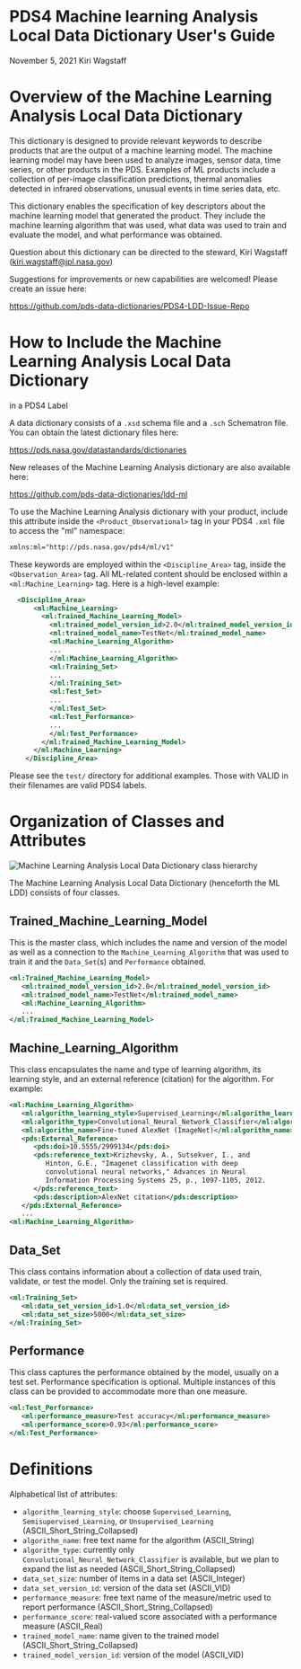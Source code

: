 # PDS4 Machine learning Analysis Local Data Dictionary User's Guide
November 5, 2021
Kiri Wagstaff

# Overview of the Machine Learning Analysis Local Data Dictionary

This dictionary is designed to provide relevant keywords to describe
products that are the output of a machine learning model.  The machine
learning model may have been used to analyze images, sensor data, time
series, or other products in the PDS.  Examples of ML products include
a collection of per-image classification predictions, thermal
anomalies detected in infrared observations, unusual events in time
series data, etc.

This dictionary enables the specification of key descriptors about the
machine learning model that generated the product.  They include the
machine learning algorithm that was used, what data was used to train
and evaluate the model, and what performance was obtained.

Question about this dictionary can be directed to the steward, Kiri
Wagstaff (kiri.wagstaff@jpl.nasa.gov)

Suggestions for improvements or new capabilities are welcomed!  Please
create an issue here:

https://github.com/pds-data-dictionaries/PDS4-LDD-Issue-Repo

# How to Include the Machine Learning Analysis Local Data Dictionary
  in a PDS4 Label

A data dictionary consists of a `.xsd` schema file and a `.sch`
Schematron file.  You can obtain the latest dictionary files here:

https://pds.nasa.gov/datastandards/dictionaries

New releases of the Machine Learning Analysis dictionary are also
available here:

https://github.com/pds-data-dictionaries/ldd-ml

To use the Machine Learning Analysis dictionary with your product,
include this attribute inside the `<Product_Observational>` tag in your
PDS4 `.xml` file to access the "ml" namespace:

```xml
xmlns:ml="http://pds.nasa.gov/pds4/ml/v1"
```

These keywords are employed within the `<Discipline_Area>` tag, inside
the `<Observation_Area>` tag.  All ML-related content should be
enclosed within a `<ml:Machine_Learning>` tag.  Here is a high-level
example: 

```xml
  <Discipline_Area>
      <ml:Machine_Learning>
        <ml:Trained_Machine_Learning_Model>
          <ml:trained_model_version_id>2.0</ml:trained_model_version_id>
          <ml:trained_model_name>TestNet</ml:trained_model_name>
          <ml:Machine_Learning_Algorithm>
          ...
          </ml:Machine_Learning_Algorithm>
          <ml:Training_Set>
          ...
          </ml:Training_Set>
          <ml:Test_Set>
          ...
          </ml:Test_Set>
          <ml:Test_Performance>
          ...
          </ml:Test_Performance>
        </ml:Trained_Machine_Learning_Model>
      </ml:Machine_Learning>
    </Discipline_Area>
```

Please see the `test/` directory for additional examples.  Those with
VALID in their filenames are valid PDS4 labels.

# Organization of Classes and Attributes

![Machine Learning Analysis Local Data Dictionary class
 hierarchy](ml_ldd_class_diagram.png)

The Machine Learning Analysis Local Data Dictionary (henceforth the ML
LDD) consists of four classes.

## Trained_Machine_Learning_Model

This is the master class, which includes the name and version of the
model as well as a connection to the `Machine_Learning_Algorithm` that
was used to train it and the `Data_Set`(s) and `Performance` obtained.

```xml
<ml:Trained_Machine_Learning_Model>
   <ml:trained_model_version_id>2.0</ml:trained_model_version_id>
   <ml:trained_model_name>TestNet</ml:trained_model_name>
   <ml:Machine_Learning_Algorithm>
   ...
</ml:Trained_Machine_Learning_Model>
```

## Machine_Learning_Algorithm

This class encapsulates the name and type of learning algorithm, its
learning style, and an external reference (citation) for the
algorithm.  For example:

```xml
<ml:Machine_Learning_Algorithm>
   <ml:algorithm_learning_style>Supervised_Learning</ml:algorithm_learning_style>
   <ml:algorithm_type>Convolutional_Neural_Network_Classifier</ml:algorithm_type>
   <ml:algorithm_name>Fine-tuned AlexNet (ImageNet)</ml:algorithm_name>
   <pds:External_Reference>
      <pds:doi>10.5555/2999134</pds:doi>
      <pds:reference_text>Krizhevsky, A., Sutsekver, I., and
         Hinton, G.E., "Imagenet classification with deep              
         convolutional neural networks," Advances in Neural
         Information Processing Systems 25, p., 1097-1105, 2012.
      </pds:reference_text>
      <pds:description>AlexNet citation</pds:description>
   </pds:External_Reference>
   ...
<ml:Machine_Learning_Algorithm>
```

## Data_Set

This class contains information about a collection of data used train,
validate, or test the model.  Only the training set is required.

```xml
<ml:Training_Set>
   <ml:data_set_version_id>1.0</ml:data_set_version_id>
   <ml:data_set_size>5000</ml:data_set_size>
</ml:Training_Set>
```

## Performance

This class captures the performance obtained by the model, usually on
a test set.  Performance specification is optional.  Multiple
instances of this class can be provided to accommodate more than one
measure.

```xml
<ml:Test_Performance>
   <ml:performance_measure>Test accuracy</ml:performance_measure>
   <ml:performance_score>0.93</ml:performance_score>
</ml:Test_Performance>
```

# Definitions

Alphabetical list of attributes:

- `algorithm_learning_style`: choose `Supervised_Learning`,
  `Semisupervised_Learning`, or `Unsupervised_Learning`
  (ASCII_Short_String_Collapsed) 
- `algorithm_name`: free text name for the algorithm (ASCII_String)
- `algorithm_type`: currently only
  `Convolutional_Neural_Network_Classifier` is available, but we plan
  to expand the list as needed (ASCII_Short_String_Collapsed)
- `data_set_size`: number of items in a data set (ASCII_Integer)
- `data_set_version_id`: version of the data set (ASCII_VID)
- `performance_measure`: free text name of the measure/metric used to
  report performance (ASCII_Short_String_Collapsed)
- `performance_score`: real-valued score associated with a performance
  measure (ASCII_Real)
- `trained_model_name`: name given to the trained model
  (ASCII_Short_String_Collapsed) 
- `trained_model_version_id`: version of the model (ASCII_VID)
